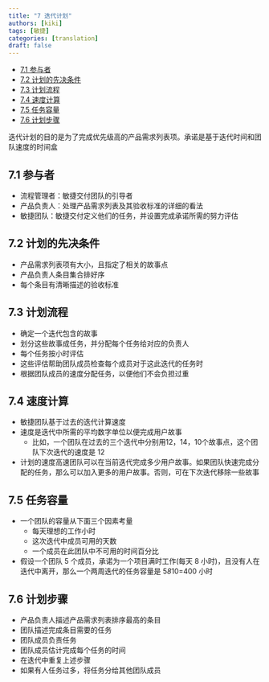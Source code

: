 ```yaml
---
title: "7 迭代计划"
authors: [kiki]
tags: [敏捷]
categories: [translation]
draft: false
---
```


- [7.1 参与者](#71-%e5%8f%82%e4%b8%8e%e8%80%85)
- [7.2 计划的先决条件](#72-%e8%ae%a1%e5%88%92%e7%9a%84%e5%85%88%e5%86%b3%e6%9d%a1%e4%bb%b6)
- [7.3 计划流程](#73-%e8%ae%a1%e5%88%92%e6%b5%81%e7%a8%8b)
- [7.4 速度计算](#74-%e9%80%9f%e5%ba%a6%e8%ae%a1%e7%ae%97)
- [7.5 任务容量](#75-%e4%bb%bb%e5%8a%a1%e5%ae%b9%e9%87%8f)
- [7.6 计划步骤](#76-%e8%ae%a1%e5%88%92%e6%ad%a5%e9%aa%a4)

迭代计划的目的是为了完成优先级高的产品需求列表项。承诺是基于迭代时间和团队速度的时间盒

## 7.1 参与者

- 流程管理者：敏捷交付团队的引导者
- 产品负责人：处理产品需求列表及其验收标准的详细的看法
- 敏捷团队：敏捷交付定义他们的任务，并设置完成承诺所需的努力评估

## 7.2 计划的先决条件

- 产品需求列表项有大小，且指定了相关的故事点
- 产品负责人条目集合排好序
- 每个条目有清晰描述的验收标准

## 7.3 计划流程

- 确定一个迭代包含的故事
- 划分这些故事成任务，并分配每个任务给对应的负责人
- 每个任务按小时评估
- 这些评估帮助团队成员检查每个成员对于这此迭代的任务时
- 根据团队成员的速度分配任务，以便他们不会负担过重

## 7.4 速度计算

- 敏捷团队基于过去的迭代计算速度
- 速度是迭代中所需的平均数字单位以便完成用户故事
  - 比如，一个团队在过去的三个迭代中分别用12，14，10个故事点，这个团队下次迭代的速度是 12
- 计划的速度高速团队可以在当前迭代完成多少用户故事。如果团队快速完成分配的任务，那么可以加入更多的用户故事。否则，可在下次迭代移除一些故事

## 7.5 任务容量

- 一个团队的容量从下面三个因素考量
  - 每天理想的工作小时
  - 这次迭代中成员可用的天数
  - 一个成员在此团队中不可用的时间百分比
- 假设一个团队 5 个成员，承诺为一个项目满时工作(每天 8 小时)，且没有人在迭代中离开，那么一个两周迭代的任务容量是 5*8*10=400 小时

## 7.6 计划步骤

- 产品负责人描述产品需求列表排序最高的条目
- 团队描述完成条目需要的任务
- 团队成员负责任务
- 团队成员估计完成每个任务的时间
- 在迭代中重复上述步骤
- 如果有人任务过多，将任务分给其他团队成员
